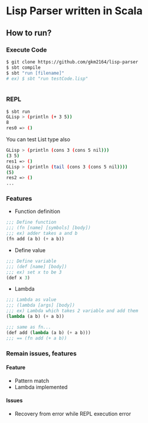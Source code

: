 # Lisp Parser written in Scala

## How to run?

### Execute Code
```bash
$ git clone https://github.com/gkm2164/lisp-parser
$ sbt compile
$ sbt "run [filename]"
# ex) $ sbt "run testCode.lisp" 
 
```

### REPL
```bash
$ sbt run
GLisp > (println (+ 3 5))
8
res0 => ()
```

You can test List type also
```bash
GLisp > (println (cons 3 (cons 5 nil)))
(3 5)
res1 => ()
GLisp > (println (tail (cons 3 (cons 5 nil))))
(5)
res2 => ()
...
```

### Features
- Function definition

```lisp
;;; Define function
;;; (fn [name] [symbols] [body])
;;; ex) adder takes a and b
(fn add (a b) (+ a b))

```

- Define value

```lisp
;;; Define variable
;;; (def [name] [body])
;;; ex) set x to be 3
(def x 3)
```

- Lambda

```lisp
;;; Lambda as value
;;; (lambda [args] [body])
;;; ex) Lambda which takes 2 variable and add them
(lambda (a b) (+ a b))

;;; same as fn...
(def add (lambda (a b) (+ a b)))
;;; == (fn add (+ a b))
```

### Remain issues, features

#### Feature
- Pattern match
- Lambda implemented

#### Issues
- Recovery from error while REPL execution error
